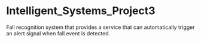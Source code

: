 # Intelligent_Systems_Project3
Fall recognition system that provides a service that can automatically trigger an alert signal when fall event is detected.
